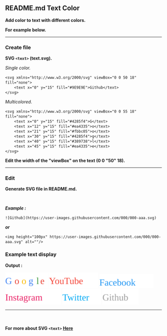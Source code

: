 ## README.md Text Color

**Add color to text with different colors.**

**For example below.**

<hr>

### Create file

**SVG ```<text>``` (text.svg).**

_Single color._

```rubi
<svg xmlns="http://www.w3.org/2000/svg" viewBox="0 0 50 18" fill="none">
    <text x="0" y="15" fill="#9E9E9E">Github</text>
</svg>
```

_Multicolored._

```rubi
<svg xmlns="http://www.w3.org/2000/svg" viewBox="0 0 55 18" fill="none">
    <text x="0" y="15" fill="#4285f4">G</text>
    <text x="12" y="15" fill="#ea4335">o</text>
    <text x="21" y="15" fill="#fbbc05">o</text>
    <text x="30" y="15" fill="#4285f4">g</text>
    <text x="40" y="15" fill="#389738">l</text>
    <text x="45" y="15" fill="#ea4335">e</text>
</svg>
```

**Edit the width of the "viewBox" on the text (0 0 "50" 18).**

<hr>

### Edit

**Generate SVG file in README.md.**

<br>

**_Example :_**

```rubi
![Github](https://user-images.githubusercontent.com/000/000-aaa.svg)
```

_**or**_

```rubi
<img height="100px" https://user-images.githubusercontent.com/000/000-aaa.svg" alt=""/>
```

### Example text display

**Output :**

<img height="50px" src="https://raw.githubusercontent.com/ZazerConer/readme.md-text-color/main/text/google.svg" alt=""/>

<img height="50px" src="https://raw.githubusercontent.com/ZazerConer/readme.md-text-color/main/text/youtube.svg" alt=""/>

<img height="45px" src="https://raw.githubusercontent.com/ZazerConer/readme.md-text-color/main/text/facebook.svg" alt=""/>

<img height="50px" src="https://raw.githubusercontent.com/ZazerConer/readme.md-text-color/main/text/instagram.svg" alt=""/>

<img height="50px" src="https://raw.githubusercontent.com/ZazerConer/readme.md-text-color/main/text/twitter.svg" alt=""/>

<img height="50px" src="https://raw.githubusercontent.com/ZazerConer/readme.md-text-color/main/text/github.svg" alt=""/>


<hr>
<br>

#### For more about SVG ```<text>``` [Here](https://www.w3schools.com/graphics/svg_text.asp)
